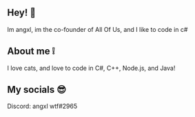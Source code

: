 ## Hey! 👋
Im angxl, im the co-founder of All Of Us, and I like to code in c#

## About me ❕
I love cats, and love to code in C#, C++, Node.js, and Java!

## My socials 😎
Discord: angxl wtf#2965
